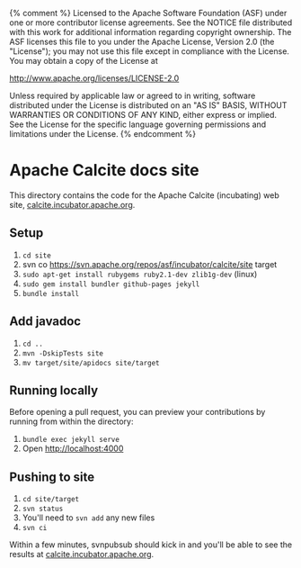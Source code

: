 {% comment %}
Licensed to the Apache Software Foundation (ASF) under one or more
contributor license agreements.  See the NOTICE file distributed with
this work for additional information regarding copyright ownership.
The ASF licenses this file to you under the Apache License, Version 2.0
(the "License"); you may not use this file except in compliance with
the License.  You may obtain a copy of the License at

http://www.apache.org/licenses/LICENSE-2.0

Unless required by applicable law or agreed to in writing, software
distributed under the License is distributed on an "AS IS" BASIS,
WITHOUT WARRANTIES OR CONDITIONS OF ANY KIND, either express or implied.
See the License for the specific language governing permissions and
limitations under the License.
{% endcomment %}

# Apache Calcite docs site

This directory contains the code for the Apache Calcite (incubating) web site,
[calcite.incubator.apache.org](https://calcite.incubator.apache.org/).

## Setup

1. `cd site`
2. svn co https://svn.apache.org/repos/asf/incubator/calcite/site target
3. `sudo apt-get install rubygems ruby2.1-dev zlib1g-dev` (linux)
4. `sudo gem install bundler github-pages jekyll`
5. `bundle install`

## Add javadoc

1. `cd ..`
2. `mvn -DskipTests site`
3. `mv target/site/apidocs site/target`

## Running locally

Before opening a pull request, you can preview your contributions by
running from within the directory:

1. `bundle exec jekyll serve`
2. Open [http://localhost:4000](http://localhost:4000)

## Pushing to site

1. `cd site/target`
2. `svn status`
3. You'll need to `svn add` any new files
4. `svn ci`

Within a few minutes, svnpubsub should kick in and you'll be able to
see the results at
[calcite.incubator.apache.org](https://calcite.incubator.apache.org/).
